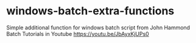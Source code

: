 # windows-batch-extra-functions
Simple additional function for windows batch script from John Hammond Batch Tutorials in Youtube https://youtu.be/JbAyxKjUPs0